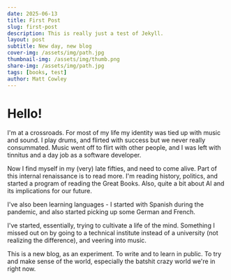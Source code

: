 ```yaml
---
date: 2025-06-13
title: First Post
slug: first-post
description: This is really just a test of Jekyll.
layout: post
subtitle: New day, new blog
cover-img: /assets/img/path.jpg
thumbnail-img: /assets/img/thumb.png
share-img: /assets/img/path.jpg
tags: [books, test]
author: Matt Cowley
---
```


# Hello!

I'm at a crossroads. For most of my life my identity was tied up with music and sound. I play drums, and flirted with success but we never really consummated. Music went off to flirt with other people, and I was left with tinnitus and a day job as a software developer.

Now I find myself in my (very) late fifties, and need to come alive. Part of this internal renaissance is to read more. I'm reading history, politics, and started a program of reading the Great Books. Also, quite a bit about AI and its implications for our future.

I've also been learning languages - I started with Spanish during the pandemic, and also started picking up some German and French.

I've started, essentially, trying to cultivate a life of the mind. Something I missed out on by going to a technical institute instead of a university (not realizing the difference), and veering into music.

This is a new blog, as an experiment. To write and to learn in public. To try and make sense of the world, especially the batshit crazy world we're in right now.
